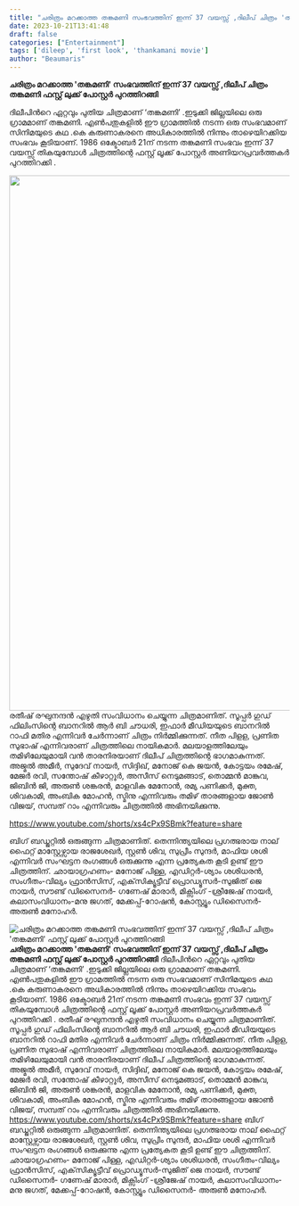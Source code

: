 ```yaml
---
title: "ചരിത്രം മറക്കാത്ത തങ്കമണി സംഭവത്തിന് ഇന്ന് 37 വയസ്സ് ,ദിലീപ് ചിത്രം 'തങ്കമണി' ഫസ്റ്റ് ലുക്ക് പോസ്റ്റർ പുറത്തിറങ്ങി"
date: 2023-10-21T13:41:48
draft: false
categories: ["Entertainment"]
tags: ['dileep', 'first look', 'thankamani movie']
author: "Beaumaris"
---
```


<strong>ചരിത്രം മറക്കാത്ത 'തങ്കമണി' സംഭവത്തിന് ഇന്ന് 37 വയസ്സ് ,ദിലീപ് ചിത്രം തങ്കമണി ഫസ്റ്റ് ലുക്ക് പോസ്റ്റർ പുറത്തിറങ്ങി</strong>

ദിലീപിൻറെ ഏറ്റവും പുതിയ ചിത്രമാണ് ‘തങ്കമണി’ .ഇടുക്കി ജില്ലയിലെ ഒരു ​ഗ്രാമമാണ് തങ്കമണി. എൺപതുകളിൽ ഈ ​ഗ്രാമത്തിൽ നടന്ന ഒരു സംഭവമാണ് സിനിമയുടെ കഥ .കെ കരുണാകരനെ അധികാരത്തിൽ നിന്നും താഴെയിറക്കിയ സംഭവം കൂടിയാണ്. 1986 ഒക്ടോബർ 21ന് നടന്ന തങ്കമണി സംഭവം ഇന്ന് 37 വയസ്സ് തികയുമ്പോൾ ചിത്രത്തിന്റെ ഫസ്റ്റ് ലൂക്ക് പോസ്റ്റർ അണിയറപ്രവർത്തകർ പുറത്തിറക്കി .

<img class="alignnone size-full wp-image-426154" src="https://cdn.boolokam.com/articles/2023/10/eee-1.jpg" alt="" width="744" height="960" />രതീഷ് രഘുനന്ദൻ എഴുതി സംവിധാനം ചെയ്യുന്ന ചിത്രമാണിത്. സൂപ്പർ ഗുഡ് ഫിലിംസിന്റെ ബാനറിൽ ആർ ബി ചൗധരി, ഇഫാർ മീഡിയയുടെ ബാനറിൽ റാഫി മതിര എന്നിവർ ചേർന്നാണ് ചിത്രം നിർമ്മിക്കുന്നത്. നീത പിളള, പ്രണിത സുഭാഷ് എന്നിവരാണ് ചിത്രത്തിലെ നായികമാർ. മലയാളത്തിലേയും തമിഴിലേയുമായി വൻ താരനിരയാണ് ദിലീപ് ചിത്രത്തിന്റെ ഭാ​ഗമാകുന്നത്. അജ്മൽ അമീർ, സുദേവ് നായർ, സിദ്ദിഖ്, മനോജ് കെ ജയൻ, കോട്ടയം രമേഷ്, മേജർ രവി, സന്തോഷ് കീഴാറ്റൂർ, അസീസ് നെടുമങ്ങാട്, തൊമ്മൻ മാങ്കുവ, ജിബിൻ ജി, അരുൺ ശങ്കരൻ, മാളവിക മേനോൻ, രമ്യ പണിക്കർ, മുക്ത, ശിവകാമി, അംബിക മോഹൻ, സ്മിനു എന്നിവരും തമിഴ് താരങ്ങളായ ജോൺ വിജയ്, സമ്പത് റാം എന്നിവരും ചിത്രത്തിൽ അഭിനയിക്കുന്നു.

https://www.youtube.com/shorts/xs4cPx9SBmk?feature=share

ബിഗ് ബഡ്ജറ്റിൽ ഒരുങ്ങുന്ന ചിത്രമാണിത്. തെന്നിന്ത്യയിലെ പ്രഗത്ഭരായ നാല് ഫൈറ്റ് മാസ്റ്റേഴ്സായ രാജശേഖർ, സ്റ്റൺ ശിവ, സുപ്രീം സുന്ദർ, മാഫിയ ശശി എന്നിവർ സംഘട്ടന രംഗങ്ങൾ ഒരുക്കുന്നു എന്ന പ്രത്യേകത കൂടി ഉണ്ട് ഈ ചിത്രത്തിന്. ഛായാഗ്രഹണം- മനോജ് പിള്ള, എഡിറ്റർ-ശ്യാം ശശിധരൻ, സംഗീതം-വില്യം ഫ്രാൻസിസ്, എക്‌സിക്യൂട്ടീവ് പ്രൊഡ്യൂസർ-സുജിത് ജെ നായർ, സൗണ്ട് ഡിസൈനർ- ഗണേഷ് മാരാർ, മിക്സിംഗ് -ശ്രീജേഷ് നായർ, കലാസംവിധാനം-മനു ജഗത്, മേക്കപ്പ്-റോഷൻ, കോസ്റ്റ്യൂം ഡിസൈനർ- അരുൺ മനോഹർ.


![ചരിത്രം മറക്കാത്ത തങ്കമണി സംഭവത്തിന് ഇന്ന് 37 വയസ്സ് ,ദിലീപ് ചിത്രം 'തങ്കമണി' ഫസ്റ്റ് ലുക്ക് പോസ്റ്റർ പുറത്തിറങ്ങി](https://cdn.boolokam.com/articles/2023/10/eee-1.jpg)**ചരിത്രം മറക്കാത്ത 'തങ്കമണി' സംഭവത്തിന് ഇന്ന് 37 വയസ്സ് ,ദിലീപ് ചിത്രം തങ്കമണി ഫസ്റ്റ് ലുക്ക് പോസ്റ്റർ പുറത്തിറങ്ങി** ദിലീപിൻറെ ഏറ്റവും പുതിയ ചിത്രമാണ് ‘തങ്കമണി’ .ഇടുക്കി ജില്ലയിലെ ഒരു ​ഗ്രാമമാണ് തങ്കമണി. എൺപതുകളിൽ ഈ ​ഗ്രാമത്തിൽ നടന്ന ഒരു സംഭവമാണ് സിനിമയുടെ കഥ .കെ കരുണാകരനെ അധികാരത്തിൽ നിന്നും താഴെയിറക്കിയ സംഭവം കൂടിയാണ്. 1986 ഒക്ടോബർ 21ന് നടന്ന തങ്കമണി സംഭവം ഇന്ന് 37 വയസ്സ് തികയുമ്പോൾ ചിത്രത്തിന്റെ ഫസ്റ്റ് ലൂക്ക് പോസ്റ്റർ അണിയറപ്രവർത്തകർ പുറത്തിറക്കി . രതീഷ് രഘുനന്ദൻ എഴുതി സംവിധാനം ചെയ്യുന്ന ചിത്രമാണിത്. സൂപ്പർ ഗുഡ് ഫിലിംസിന്റെ ബാനറിൽ ആർ ബി ചൗധരി, ഇഫാർ മീഡിയയുടെ ബാനറിൽ റാഫി മതിര എന്നിവർ ചേർന്നാണ് ചിത്രം നിർമ്മിക്കുന്നത്. നീത പിളള, പ്രണിത സുഭാഷ് എന്നിവരാണ് ചിത്രത്തിലെ നായികമാർ. മലയാളത്തിലേയും തമിഴിലേയുമായി വൻ താരനിരയാണ് ദിലീപ് ചിത്രത്തിന്റെ ഭാ​ഗമാകുന്നത്. അജ്മൽ അമീർ, സുദേവ് നായർ, സിദ്ദിഖ്, മനോജ് കെ ജയൻ, കോട്ടയം രമേഷ്, മേജർ രവി, സന്തോഷ് കീഴാറ്റൂർ, അസീസ് നെടുമങ്ങാട്, തൊമ്മൻ മാങ്കുവ, ജിബിൻ ജി, അരുൺ ശങ്കരൻ, മാളവിക മേനോൻ, രമ്യ പണിക്കർ, മുക്ത, ശിവകാമി, അംബിക മോഹൻ, സ്മിനു എന്നിവരും തമിഴ് താരങ്ങളായ ജോൺ വിജയ്, സമ്പത് റാം എന്നിവരും ചിത്രത്തിൽ അഭിനയിക്കുന്നു. https://www.youtube.com/shorts/xs4cPx9SBmk?feature=share ബിഗ് ബഡ്ജറ്റിൽ ഒരുങ്ങുന്ന ചിത്രമാണിത്. തെന്നിന്ത്യയിലെ പ്രഗത്ഭരായ നാല് ഫൈറ്റ് മാസ്റ്റേഴ്സായ രാജശേഖർ, സ്റ്റൺ ശിവ, സുപ്രീം സുന്ദർ, മാഫിയ ശശി എന്നിവർ സംഘട്ടന രംഗങ്ങൾ ഒരുക്കുന്നു എന്ന പ്രത്യേകത കൂടി ഉണ്ട് ഈ ചിത്രത്തിന്. ഛായാഗ്രഹണം- മനോജ് പിള്ള, എഡിറ്റർ-ശ്യാം ശശിധരൻ, സംഗീതം-വില്യം ഫ്രാൻസിസ്, എക്‌സിക്യൂട്ടീവ് പ്രൊഡ്യൂസർ-സുജിത് ജെ നായർ, സൗണ്ട് ഡിസൈനർ- ഗണേഷ് മാരാർ, മിക്സിംഗ് -ശ്രീജേഷ് നായർ, കലാസംവിധാനം-മനു ജഗത്, മേക്കപ്പ്-റോഷൻ, കോസ്റ്റ്യൂം ഡിസൈനർ- അരുൺ മനോഹർ.
